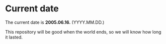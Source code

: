# Current date

The current date is **2005.06.16.** (YYYY.MM.DD.)

This repository will be good when the world ends, so we will know how long it lasted.